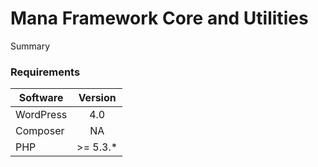 # Mana Framework Core and Utilities

Summary

### Requirements

| Software  | Version  |
| --------- |:--------:|
| WordPress | 4.0      |
| Composer  | NA       |
| PHP       | >= 5.3.* |
